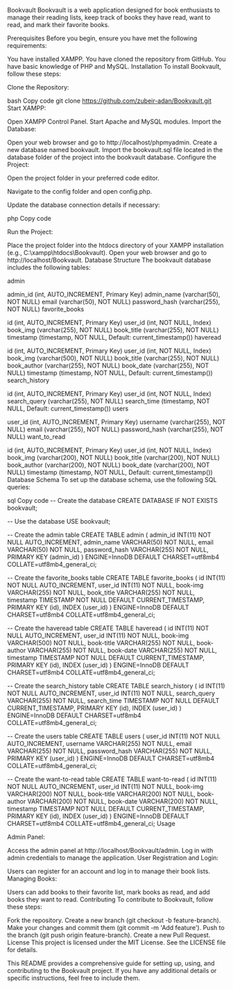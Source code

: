 Bookvault
Bookvault is a web application designed for book enthusiasts to manage their reading lists, keep track of books they have read, want to read, and mark their favorite books.

Prerequisites
Before you begin, ensure you have met the following requirements:

You have installed XAMPP.
You have cloned the repository from GitHub.
You have basic knowledge of PHP and MySQL.
Installation
To install Bookvault, follow these steps:

Clone the Repository:

bash
Copy code
git clone https://github.com/zubeir-adan/Bookvault.git
Start XAMPP:

Open XAMPP Control Panel.
Start Apache and MySQL modules.
Import the Database:

Open your web browser and go to http://localhost/phpmyadmin.
Create a new database named bookvault.
Import the bookvault.sql file located in the database folder of the project into the bookvault database.
Configure the Project:

Open the project folder in your preferred code editor.

Navigate to the config folder and open config.php.

Update the database connection details if necessary:

php
Copy code
<?php
define('DB_SERVER', 'localhost');
define('DB_USERNAME', 'root');
define('DB_PASSWORD', '');
define('DB_NAME', 'bookvault');
?>
Run the Project:

Place the project folder into the htdocs directory of your XAMPP installation (e.g., C:\xampp\htdocs\Bookvault).
Open your web browser and go to http://localhost/Bookvault.
Database Structure
The bookvault database includes the following tables:

admin

admin_id (int, AUTO_INCREMENT, Primary Key)
admin_name (varchar(50), NOT NULL)
email (varchar(50), NOT NULL)
password_hash (varchar(255), NOT NULL)
favorite_books

id (int, AUTO_INCREMENT, Primary Key)
user_id (int, NOT NULL, Index)
book_img (varchar(255), NOT NULL)
book_title (varchar(255), NOT NULL)
timestamp (timestamp, NOT NULL, Default: current_timestamp())
haveread

id (int, AUTO_INCREMENT, Primary Key)
user_id (int, NOT NULL, Index)
book_img (varchar(500), NOT NULL)
book_title (varchar(255), NOT NULL)
book_author (varchar(255), NOT NULL)
book_date (varchar(255), NOT NULL)
timestamp (timestamp, NOT NULL, Default: current_timestamp())
search_history

id (int, AUTO_INCREMENT, Primary Key)
user_id (int, NOT NULL, Index)
search_query (varchar(255), NOT NULL)
search_time (timestamp, NOT NULL, Default: current_timestamp())
users

user_id (int, AUTO_INCREMENT, Primary Key)
username (varchar(255), NOT NULL)
email (varchar(255), NOT NULL)
password_hash (varchar(255), NOT NULL)
want_to_read

id (int, AUTO_INCREMENT, Primary Key)
user_id (int, NOT NULL, Index)
book_img (varchar(200), NOT NULL)
book_title (varchar(200), NOT NULL)
book_author (varchar(200), NOT NULL)
book_date (varchar(200), NOT NULL)
timestamp (timestamp, NOT NULL, Default: current_timestamp())
Database Schema
To set up the database schema, use the following SQL queries:

sql
Copy code
-- Create the database
CREATE DATABASE IF NOT EXISTS bookvault;

-- Use the database
USE bookvault;

-- Create the admin table
CREATE TABLE admin (
    admin_id INT(11) NOT NULL AUTO_INCREMENT,
    admin_name VARCHAR(50) NOT NULL,
    email VARCHAR(50) NOT NULL,
    password_hash VARCHAR(255) NOT NULL,
    PRIMARY KEY (admin_id)
) ENGINE=InnoDB DEFAULT CHARSET=utf8mb4 COLLATE=utf8mb4_general_ci;

-- Create the favorite_books table
CREATE TABLE favorite_books (
    id INT(11) NOT NULL AUTO_INCREMENT,
    user_id INT(11) NOT NULL,
    book-img VARCHAR(255) NOT NULL,
    book_title VARCHAR(255) NOT NULL,
    timestamp TIMESTAMP NOT NULL DEFAULT CURRENT_TIMESTAMP,
    PRIMARY KEY (id),
    INDEX (user_id)
) ENGINE=InnoDB DEFAULT CHARSET=utf8mb4 COLLATE=utf8mb4_general_ci;

-- Create the haveread table
CREATE TABLE haveread (
    id INT(11) NOT NULL AUTO_INCREMENT,
    user_id INT(11) NOT NULL,
    book-img VARCHAR(500) NOT NULL,
    book-title VARCHAR(255) NOT NULL,
    book-author VARCHAR(255) NOT NULL,
    book-date VARCHAR(255) NOT NULL,
    timestamp TIMESTAMP NOT NULL DEFAULT CURRENT_TIMESTAMP,
    PRIMARY KEY (id),
    INDEX (user_id)
) ENGINE=InnoDB DEFAULT CHARSET=utf8mb4 COLLATE=utf8mb4_general_ci;

-- Create the search_history table
CREATE TABLE search_history (
    id INT(11) NOT NULL AUTO_INCREMENT,
    user_id INT(11) NOT NULL,
    search_query VARCHAR(255) NOT NULL,
    search_time TIMESTAMP NOT NULL DEFAULT CURRENT_TIMESTAMP,
    PRIMARY KEY (id),
    INDEX (user_id)
) ENGINE=InnoDB DEFAULT CHARSET=utf8mb4 COLLATE=utf8mb4_general_ci;

-- Create the users table
CREATE TABLE users (
    user_id INT(11) NOT NULL AUTO_INCREMENT,
    username VARCHAR(255) NOT NULL,
    email VARCHAR(255) NOT NULL,
    password_hash VARCHAR(255) NOT NULL,
    PRIMARY KEY (user_id)
) ENGINE=InnoDB DEFAULT CHARSET=utf8mb4 COLLATE=utf8mb4_general_ci;

-- Create the want-to-read table
CREATE TABLE want-to-read (
    id INT(11) NOT NULL AUTO_INCREMENT,
    user_id INT(11) NOT NULL,
    book-img VARCHAR(200) NOT NULL,
    book-title VARCHAR(200) NOT NULL,
    book-author VARCHAR(200) NOT NULL,
    book-date VARCHAR(200) NOT NULL,
    timestamp TIMESTAMP NOT NULL DEFAULT CURRENT_TIMESTAMP,
    PRIMARY KEY (id),
    INDEX (user_id)
) ENGINE=InnoDB DEFAULT CHARSET=utf8mb4 COLLATE=utf8mb4_general_ci;
Usage

Admin Panel:

Access the admin panel at http://localhost/Bookvault/admin.
Log in with admin credentials to manage the application.
User Registration and Login:

Users can register for an account and log in to manage their book lists.
Managing Books:

Users can add books to their favorite list, mark books as read, and add books they want to read.
Contributing
To contribute to Bookvault, follow these steps:

Fork the repository.
Create a new branch (git checkout -b feature-branch).
Make your changes and commit them (git commit -m 'Add feature').
Push to the branch (git push origin feature-branch).
Create a new Pull Request.
License
This project is licensed under the MIT License. See the LICENSE file for details.

This README provides a comprehensive guide for setting up, using, and contributing to the Bookvault project. If you have any additional details or specific instructions, feel free to include them.

